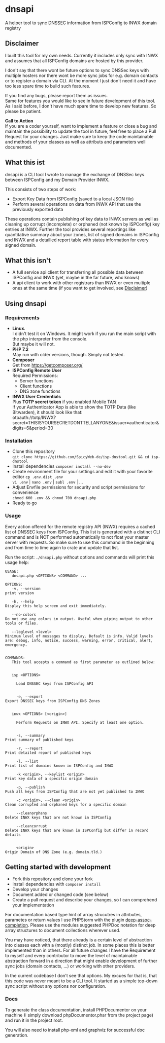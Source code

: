 # dnsapi

A helper tool to sync DNSSEC information from ISPConfig to INWX domain registry

## Disclaimer

I built this tool for my own needs. Currently it includes only sync with INWX and assumes that all ISPConfig domains are hosted by this provider.

I don't say that there wont be future options to sync DNSSec keys with multiple hosters nor there wont be more sync jobs for e.g. domain contacts or to register a domain via CLI.
At the moment I just don't need it and have too less spare time to build such features.

If you find any bugs, please report them as issues.  
Same for features you would like to see in future development of this tool.  
As I said before, I don't have much spare time to develop new features. So please be patient.  

__Call to Action__  
If you are a coder yourself, want to implement a feature or close a bug and maintain the possibility to update the tool in future,
feel free to place a Pull Request for your changes. Just make sure to keep the code maintainable and methods of your classes as well as attributs and parameters well documented.

## What this ist

dnsapi is a CLI tool I wrote to manage the exchange of DNSSec keys between ISPConfig and my Domain Provider INWX.

This consists of two steps of work:

* Export Key Data from ISPConfig (saved to a local JSON file)
* Perform several operations on data from INWX API that use the previously exported data

These operations contain publishing of key data to INWX servers as well as cleaning up corrupt (incomplete) or orphaned (not known by ISPConfig) key entries at INWX.
Further the tool provides several reportings like quantitative summary about your zones, list of signed domains in ISPConfig and INWX and a detailled report table with status information for every signed domain.

## What this isn't

* A full service api client for transferring all possible data between ISPConfig and INWX (yet, maybe in the far future, who knows)
* A api client to work with other registrars than INWX or even multiple ones at the same time (if you want to get involved, see [Disclaimer](#disclaimer))

## Using dnsapi

### Requirements

* __Linux.__  
  I didn't test it on Windows. It might work if you run the main script with the php interpreter from the console.  
  But maybe it will not.
* __PHP 7.2__  
  May run with older versions, though. Simply not tested. 
* __Composer__  
  Get from https://getcomposer.org/
* __ISPConfig Remote User__  
  Required Permissions:
    - Server functions
    - Client functions
    - DNS zone functions
* __INWX User Credentials__  
  Plus __TOTP secret token__ if you enabled Mobile TAN  
  If your Authenticator App is able to show the TOTP Data (like Bitwarden), it should look like that:  
  otpauth://totp/INWX?secret=THISISYOURSECRETDONTTELLANYONE&issuer=authenticator&digits=6&period=30

### Installation

* Clone this repository  
  `git clone https://github.com/SpicyWeb-de/isp-dnstool.git && cd isp-dnstool`
* Install dependencies
  `composer install --no-dev`
* Create environment file for your settings and edit it with your favorite editor
  `cp .env.dist .env`  
  `vi .env` | `nano .env` | `subl .env` | ...
* Adjust Envfile permissions for security and script permissions for convenience  
  `chmod 600 .env && chmod 700 dnsapi.php`
* Ready to go

### Usage

Every action offered for the remote registry API (INWX) requires a cached list of DNSSEC keys from ISPConfig.
This list is generated with a distinct CLI command and is NOT performed automatically to not float your master server with requests.
So make sure to use this command in the beginning and from time to time again to crate and update that list.

Run the script: `./dnsapi.php` without options and commands will print this usage help:

```text
USAGE:
   dnsapi.php <OPTIONS> <COMMAND> ...                                                                                                                                                                                                                                                                                                                                                                                      

OPTIONS:
   -v, --version                                                         print version                                                                                                                                                       

   -h, --help                                                            Display this help screen and exit immediately.                                                                                                                      

   --no-colors                                                           Do not use any colors in output. Useful when piping output to other tools or files.                                                                                 

   --loglevel <level>                                                    Minimum level of messages to display. Default is info. Valid levels are: debug, info, notice, success, warning, error, critical, alert, emergency.                  


COMMANDS:
   This tool accepts a command as first parameter as outlined below:                                                                                                                                                                         


   isp <OPTIONS>

     Load DNSSEC keys from ISPConfig API                                                                                                                                                                                                     
                                                                                                                                                                                                                                             

     -e, --export                                                          Export DNSSEC keys from ISPConfig DNS Zones                                                                                                                       


   inwx <OPTIONS> [<origin>]

     Perform Requests on INWX API. Specify at least one option.                                                                                                                                                                              
                                                                                                                                                                                                                                             

     -s, --summary                                                         Print summary of published keys                                                                                                                                   

     -r, --report                                                          Print detailed report of published keys                                                                                                                           

     -l, --list                                                            Print list of domains known in ISPConfig and INWX                                                                                                                 

     -k <origin>, --keylist <origin>                                       Print key data of a specific origin domain                                                                                                                        

     -p, --publish                                                         Push all keys from ISPConfig that are not yet published to INWX                                                                                                   

     -c <origin>, --clean <origin>                                         Clean corrupted and orphaned keys for a specific domain                                                                                                           

     --cleanorphans                                                        Delete INWX keys that are not known in ISPConfig                                                                                                                  

     --cleancorrupt                                                        Delete INWX keys that are known in ISPConfig but differ in record details                                                                                         


     <origin>                                                              Origin Domain of DNS Zone (e.g. domain.tld.)
```

## Getting started with development

* Fork this repository and clone your fork
* Install dependencies with `composer install`
* Develop your changes
* Document added or changed code (see below)
* Create a pull request and describe your changes, so I can comprehend your implementation

For documentation based type hint of array strucutres in attributes, parametes or return values I use PHPStorm with the plugin [deep-assoc-completion](https://plugins.jetbrains.com/plugin/9927-deep-assoc-completion).
Please use the modules suggested PHPDoc notation for deep array structures to document collections wherever used.

You may have noticed, that there already is a certain level of abstraction into classes each with a (mostly) distinct job.
In some places this is better implemented than in others. 
For all future changes I have the Requirement to myself and every contributor to move the level of maintainable abstraction forward in a direction that might enable development of further sync jobs (domain contacts, ...) or working with other providers.

In the current codebase I don't see that options. 
My excues for that is, that this code was never meant to be a CLI tool. It started as a simple top-down sync script without any options nor configuration. 

### Docs

To generate the class documentation, install PHPDocumentor on your machine (I simply download phpDocumentor.phar from the project page) and run it in the project root.

You will also need to install php-xml and graphviz for successful doc generation.